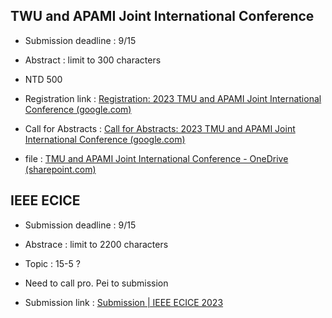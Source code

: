 ## TWU and APAMI Joint International Conference
+ Submission deadline : 9/15
+ Abstract : limit to 300 characters 
+ NTD 500

+ Registration link : [Registration: 2023 TMU and APAMI Joint International Conference (google.com)](https://docs.google.com/forms/d/e/1FAIpQLSet3hWvk5CDTjotszAWmfmPa5zfRFR4FIgnMYmb2QIUWYt8eA/viewform)
+ Call for Abstracts : [Call for Abstracts: 2023 TMU and APAMI Joint International Conference (google.com)](https://docs.google.com/forms/d/e/1FAIpQLSfOYFpY9JlyH8xhPOfNGcD9z1laknUj2OqRl_p9So9GRY4T9A/viewform)
+ file : [TMU and APAMI Joint International Conference - OneDrive (sharepoint.com)](https://ntutcc-my.sharepoint.com/personal/109590044_cc_ntut_edu_tw/_layouts/15/onedrive.aspx?FolderCTID=0x012000060FF69C65DA9C43AA1967ADD1CE87CE&isAscending=false&id=%2Fpersonal%2F109590044%5Fcc%5Fntut%5Fedu%5Ftw%2FDocuments%2FDNA%2FTMU%20and%20APAMI%20Joint%20International%20Conference&sortField=Modified)
## IEEE ECICE
+ Submission deadline : 9/15
+ Abstrace : limit to 2200 characters
+ Topic : 15-5 ?

+ Need to call pro. Pei to submission 

+ Submission link : [Submission | IEEE ECICE 2023](https://www.ecice.asia/Submission)


